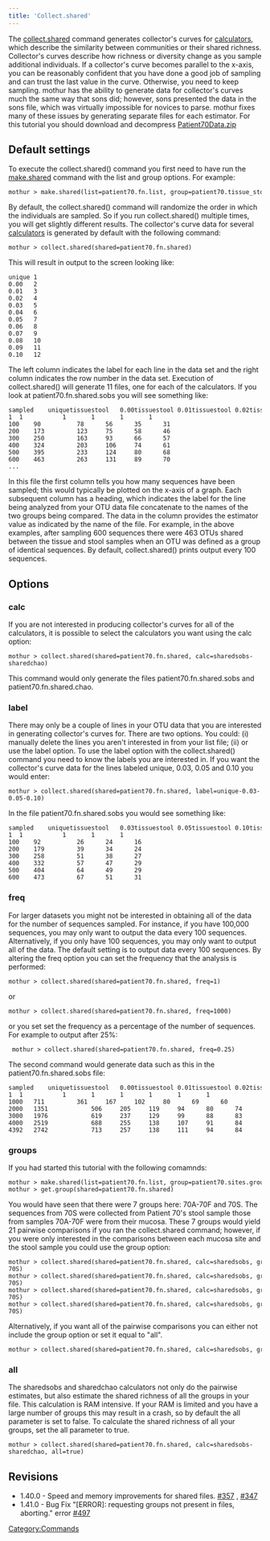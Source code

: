 ```yaml
---
title: 'Collect.shared'
---
```

The [collect.shared](collect.shared) command generates
collector\'s curves for [calculators](calculators), which
describe the similarity between communities or their shared richness.
Collector\'s curves describe how richness or diversity change as you
sample additional individuals. If a collector\'s curve becomes parallel
to the x-axis, you can be reasonably confident that you have done a good
job of sampling and can trust the last value in the curve. Otherwise,
you need to keep sampling. mothur has the ability to generate data for
collector\'s curves much the same way that sons did; however, sons
presented the data in the sons file, which was virtually impossible for
novices to parse. mothur fixes many of these issues by generating
separate files for each estimator. For this tutorial you should download
and decompress [ Patient70Data.zip](Media:Patient70Data.zip)

## Default settings

To execute the collect.shared() command you first need to have run the
[make.shared](make.shared) command with the list and group
options. For example:

    mothur > make.shared(list=patient70.fn.list, group=patient70.tissue_stool.groups)

By default, the collect.shared() command will randomize the order in
which the individuals are sampled. So if you run collect.shared()
multiple times, you will get slightly different results. The
collector\'s curve data for several
[calculators](calculators) is generated by default with the
following command:

    mothur > collect.shared(shared=patient70.fn.shared)

This will result in output to the screen looking like:

    unique 1
    0.00   2
    0.01   3
    0.02   4
    0.03   5
    0.04   6
    0.05   7
    0.06   8
    0.07   9
    0.08   10
    0.09   11
    0.10   12

The left column indicates the label for each line in the data set and
the right column indicates the row number in the data set. Execution of
collect.shared() will generate 11 files, one for each of the
calculators. If you look at patient70.fn.shared.sobs you will see
something like:

    sampled    uniquetissuestool   0.00tissuestool 0.01tissuestool 0.02tissuestool 0.03tissuestool
    1  1           1       1       1       1
    100    90          78      56      35      31
    200    173         123     75      58      46
    300    250         163     93      66      57
    400    324         203     106     74      61
    500    395         233     124     80      68
    600    463         263     131     89      70
    ...

In this file the first column tells you how many sequences have been
sampled; this would typically be plotted on the x-axis of a graph. Each
subsequent column has a heading, which indicates the label for the line
being analyzed from your OTU data file concatenate to the names of the
two groups being compared. The data in the column provides the estimator
value as indicated by the name of the file. For example, in the above
examples, after sampling 600 sequences there were 463 OTUs shared
between the tissue and stool samples when an OTU was defined as a group
of identical sequences. By default, collect.shared() prints output every
100 sequences.

## Options

### calc

If you are not interested in producing collector\'s curves for all of
the calculators, it is possible to select the calculators you want using
the calc option:

    mothur > collect.shared(shared=patient70.fn.shared, calc=sharedsobs-sharedchao)

This command would only generate the files patient70.fn.shared.sobs and
patient70.fn.shared.chao.

### label

There may only be a couple of lines in your OTU data that you are
interested in generating collector\'s curves for. There are two options.
You could: (i) manually delete the lines you aren\'t interested in from
your list file; (ii) or use the label option. To use the label option
with the collect.shared() command you need to know the labels you are
interested in. If you want the collector\'s curve data for the lines
labeled unique, 0.03, 0.05 and 0.10 you would enter:

    mothur > collect.shared(shared=patient70.fn.shared, label=unique-0.03-0.05-0.10)

In the file patient70.fn.shared.sobs you would see something like:

    sampled    uniquetissuestool   0.03tissuestool 0.05tissuestool 0.10tissuestool 
    1  1           1       1       1
    100    92          26      24      16
    200    179         39      34      24
    300    258         51      38      27
    400    332         57      47      29
    500    404         64      49      29
    600    473         67      51      31

### freq

For larger datasets you might not be interested in obtaining all of the
data for the number of sequences sampled. For instance, if you have
100,000 sequences, you may only want to output the data every 100
sequences. Alternatively, if you only have 100 sequences, you may only
want to output all of the data. The default setting is to output data
every 100 sequences. By altering the freq option you can set the
frequency that the analysis is performed:

    mothur > collect.shared(shared=patient70.fn.shared, freq=1)

or

    mothur > collect.shared(shared=patient70.fn.shared, freq=1000)

or you set set the frequency as a percentage of the number of sequences.
For example to output after 25%:

     mothur > collect.shared(shared=patient70.fn.shared, freq=0.25)

The second command would generate data such as this in the
patient70.fn.shared.sobs file:

    sampled    uniquetissuestool   0.00tissuestool 0.01tissuestool 0.02tissuestool 0.03tissuestool 0.04tissuestool 0.05tissuestool     
    1  1           1       1       1       1       1       1
    1000   711         361     167     102     80      69      60
    2000   1351            506     205     119     94      80      74
    3000   1976            619     237     129     99      88      83
    4000   2519            688     255     138     107     91      84
    4392   2742            713     257     138     111     94      84

### groups

If you had started this tutorial with the following comamnds:

    mothur > make.shared(list=patient70.fn.list, group=patient70.sites.groups)
    mothur > get.group(shared=patient70.fn.shared)

You would have seen that there were 7 groups here: 70A-70F and 70S. The
sequences from 70S were collected from Patient 70\'s stool sample those
from samples 70A-70F were from their mucosa. These 7 groups would yield
21 pairwise comparisons if you ran the collect.shared command; however,
if you were only interested in the comparisons between each mucosa site
and the stool sample you could use the group option:

    mothur > collect.shared(shared=patient70.fn.shared, calc=sharedsobs, groups=70A-70S)
    mothur > collect.shared(shared=patient70.fn.shared, calc=sharedsobs, groups=70B-70S)
    mothur > collect.shared(shared=patient70.fn.shared, calc=sharedsobs, groups=70C-70S)
    mothur > collect.shared(shared=patient70.fn.shared, calc=sharedsobs, groups=70D-70S)

Alternatively, if you want all of the pairwise comparisons you can
either not include the group option or set it equal to \"all\".

    mothur > collect.shared(shared=patient70.fn.shared, calc=sharedsobs, groups=all)

### all

The sharedsobs and sharedchao calculators not only do the pairwise
estimates, but also estimate the shared richness of all the groups in
your file. This calculation is RAM intensive. If your RAM is limited and
you have a large number of groups this may result in a crash, so by
default the all parameter is set to false. To calculate the shared
richness of all your groups, set the all parameter to true.

    mothur > collect.shared(shared=patient70.fn.shared, calc=sharedsobs-sharedchao, all=true)

## Revisions

-   1.40.0 - Speed and memory improvements for shared files.
    [\#357](https://github.com/mothur/mothur/issues/357) ,
    [\#347](https://github.com/mothur/mothur/issues/347)
-   1.41.0 - Bug Fix \"\[ERROR\]: requesting groups not present in
    files, aborting.\" error
    [\#497](https://github.com/mothur/mothur/issues/497)

[Category:Commands](Category:Commands)
